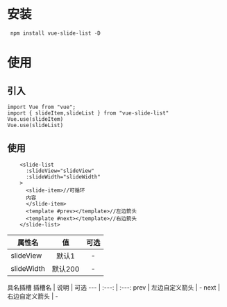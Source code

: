 # 安装
` npm install vue-slide-list -D`
# 使用
## 引入
```
import Vue from "vue";
import { slideItem,slideList } from "vue-slide-list"
Vue.use(slideItem)
Vue.use(slideList)
```
## 使用
```
    <slide-list
      :slideView="slideView"
      :slideWidth="slideWidth"
    >
      <slide-item>//可循环
      内容
      </slide-item>
      <template #prev></template>//左边箭头
      <template #next></template>//右边箭头
    </slide-list>
```
属性名 | 值 | 可选
--- | :---: | :---:
slideView | 默认1  | -
slideWidth | 默认200 | -

具名插槽
插槽名 | 说明 | 可选
--- | :---: | :---:
prev | 左边自定义箭头  | -
next | 右边自定义箭头 | -
